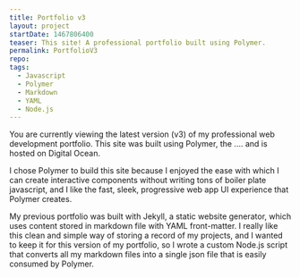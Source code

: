 ```yaml
---
title: Portfolio v3
layout: project
startDate: 1467806400
teaser: This site! A professional portfolio built using Polymer.
permalink: PortfolioV3
repo:
tags:
  - Javascript
  - Polymer
  - Markdown
  - YAML
  - Node.js
---
```

You are currently viewing the latest version (v3) of my professional web development portfolio. This site was built using Polymer, the .... and is hosted on Digital Ocean.

I chose Polymer to build this site because I enjoyed the ease with which I can create interactive components without writing tons of boiler plate javascript, and I like the fast, sleek, progressive web app UI experience that Polymer creates.

My previous portfolio was built with Jekyll, a static website generator, which uses content stored in markdown file with YAML front-matter. I really like this clean and simple way of storing a record of my projects, and I wanted to keep it for this version of my portfolio, so I wrote a custom Node.js script that converts all my markdown files into a single json file that is easily consumed by Polymer.
